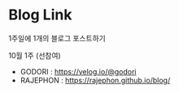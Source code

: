 # Blog Link
1주일에 1개의 블로그 포스트하기

10월 1주 (선참여)
- GODORI : https://velog.io/@godori
- RAJEPHON : https://rajephon.github.io/blog/
